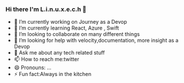 ### Hi there I'm L.i.n.u.x.e.c.h 👋

<!--
**L-i-n-u-x-e-c-h/l-i-n-u-x-e-c-h** is a ✨ _special_ ✨ repository because its `README.md` (this file) appears on your GitHub profile.

Here are some ideas to get you started:
-->
- 🔭 I’m currently working on Journey as a Devop
- 🌱 I’m currently learning  React, Azure , Swift 
- 👯 I’m looking to collaborate on many different things
- 🤔 I’m looking for help with velocity,documentation, more insight as a Devop
- 💬 Ask me about any tech related stuff
- 📫 How to reach me:twitter
- 😄 Pronouns: ...
- ⚡ Fun fact:Always in  the kitchen

